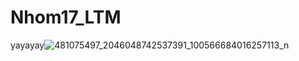 # Nhom17_LTM
yayayay![481075497_2046048742537391_100566684016257113_n](https://github.com/user-attachments/assets/e4dc9661-a373-4737-8701-ad339d447d6a)
